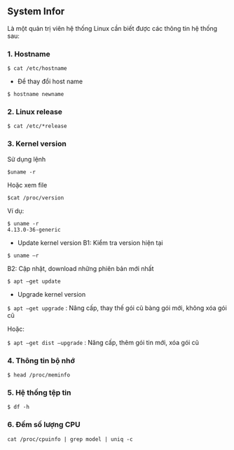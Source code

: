 ##  System Infor 
Là một quản trị viên hệ thống Linux cần biết được các thông tin hệ thống sau:

### 1. Hostname
```
$ cat /etc/hostname
```
- Để thay đổi host name
```
$ hostname newname 
```
### 2. Linux release
```
$ cat /etc/*release 
```
### 3. Kernel version
Sử dụng lệnh
```
$uname -r
```
Hoặc xem file
```
$cat /proc/version 
```
Ví dụ:
```
$ uname -r
4.13.0-36-generic 
```
+ Update kernel version 
B1: Kiểm tra version hiện tại
```
$ uname –r
```
B2: Cập nhật, download những phiên bản mới nhất
```
$ apt –get update
```
+ Upgrade kernel version

`$ apt –get upgrade` : Nâng cấp, thay thế gói cũ bàng gói mới, không xóa gói cũ

Hoặc:

`$ apt –get dist –upgrade` : Năng cấp, thêm gói tin mới, xóa gói cũ
### 4. Thông tin bộ nhớ
```
$ head /proc/meminfo
```
### 5. Hệ thống tệp tin
```
$ df -h
```
### 6. Đếm số lượng CPU
```
cat /proc/cpuinfo | grep model | uniq -c
```

